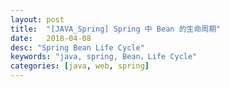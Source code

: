 ```yaml
---
layout: post
title:  "[JAVA_Spring] Spring 中 Bean 的生命周期"
date:   2018-04-08
desc: "Spring Bean Life Cycle"
keywords: "java, spring, Bean，Life Cycle"
categories: [java, web, spring]
---
```


